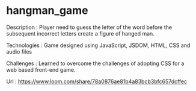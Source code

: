 # hangman_game

Description  :  Player need to guess the letter of the word before the subsequent incorrect letters create a figure of hanged man.

Technologies :  Game designed using JavaScript, JSDOM, HTML, CSS and audio files
               
Challenges   :   Learned to overcome the challenges of adopting CSS for a web based front-end game. 
  
Url          :   https://www.loom.com/share/78a0876ae81b4a83bcb3bfc657dcffec

  
